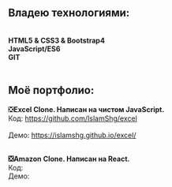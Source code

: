 ### 

<!--
**IslamShg/IslamShg** is a ✨ _special_ ✨ repository because its `README.md` (this file) appears on your GitHub profi
-->  

<h2>Владею технологиями:</h2>
<br><b>HTML5 & CSS3 & Bootstrap4</b>
<br><b>JavaScript/ES6</b>
<br><b>GIT</b>
<br><b></b>
<br><b></b>

 
<h2>Моё портфолио:</h2>  

❎<b>Excel Clone. Написан на чистом JavaScript. </b> 
<br>Код: https://github.com/IslamShg/excel										
<br>Демо: https://islamshg.github.io/excel/

<br><b>❎Amazon Clone. Написан на React.</b>
<br>Код:
<br>Демо:

